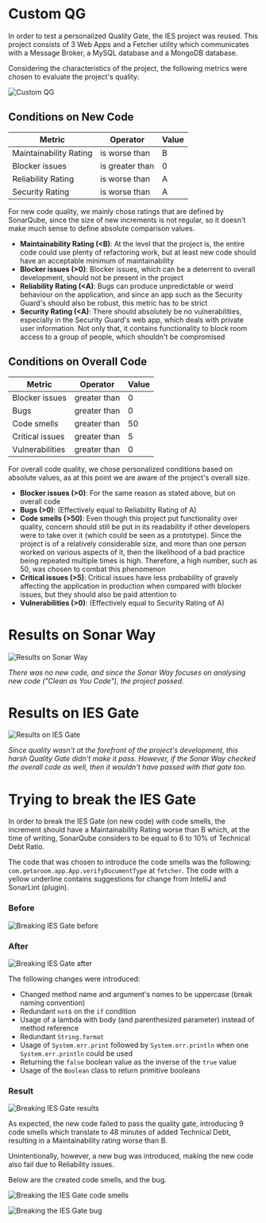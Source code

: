 # Custom QG

In order to test a personalized Quality Gate, the IES project was reused. This project consists of 3 Web Apps and a Fetcher utility which communicates with a Message Broker, a MySQL database and a MongoDB database.

Considering the characteristics of the project, the following metrics were chosen to evaluate the project's quality:

![Custom QG](readme-imgs/qg_custom.png)

## Conditions on New Code

| Metric                 | Operator        | Value |
|------------------------|-----------------|-------|
| Maintainability Rating | is worse than   | B     |
| Blocker issues         | is greater than | 0     |
| Reliability Rating     | is worse than   | A     |
| Security Rating        | is worse than   | A     |

For new code quality, we mainly chose ratings that are defined by SonarQube, since the size of new increments is not regular, so it doesn't make much sense to define absolute comparison values.

- **Maintainability Rating (<B)**: At the level that the project is, the entire code could use plenty of refactoring work, but at least new code should have an acceptable minimum of maintainability
- **Blocker issues (>0)**: Blocker issues, which can be a deterrent to overall development, should not be present in the project
- **Reliability Rating (<A)**: Bugs can produce unpredictable or weird behaviour on the application, and since an app such as the Security Guard's should also be robust, this metric has to be strict
- **Security Rating (<A)**: There should absolutely be no vulnerabilities, especially in the Security Guard's web app, which deals with private user information. Not only that, it contains functionality to block room access to a group of people, which shouldn't be compromised

## Conditions on Overall Code

| Metric          | Operator     | Value |
|-----------------|--------------|-------|
| Blocker issues  | greater than | 0     |
| Bugs            | greater than | 0     |
| Code smells     | greater than | 50    |
| Critical issues | greater than | 5     |
| Vulnerabilities | greater than | 0     |

For overall code quality, we chose personalized conditions based on absolute values, as at this point we are aware of the project's overall size.

- **Blocker issues (>0)**: For the same reason as stated above, but on overall code
- **Bugs (>0)**: (Effectively equal to Reliability Rating of A)
- **Code smells (>50)**: Even though this project put functionality over quality, concern should still be put in its readability if other developers were to take over it (which could be seen as a prototype). Since the project is of a relatively considerable size, and more than one person worked on various aspects of it, then the likelihood of a bad practice being repeated multiple times is high. Therefore, a high number, such as 50, was chosen to combat this phenomenon
- **Critical issues (>5)**: Critical issues have less probability of gravely affecting the application in production when compared with blocker issues, but they should also be paid attention to
- **Vulnerabilities (>0)**: (Effectively equal to Security Rating of A)

# Results on Sonar Way

![Results on Sonar Way](readme-imgs/results_sonar-way.png)

*There was no new code, and since the Sonar Way focuses on analysing new code ("Clean as You Code"), the project passed.*

# Results on IES Gate

![Results on IES Gate](readme-imgs/results_ies-gate.png)

*Since quality wasn't at the forefront of the project's development, this harsh Quality Gate didn't make it pass. However, if the Sonar Way checked the overall code as well, then it wouldn't have passed with that gate too.*

# Trying to break the IES Gate

In order to break the IES Gate (on new code) with code smells, the increment should have a Maintainability Rating worse than B which, at the time of writing, SonarQube considers to be equal to 6 to 10% of Technical Debt Ratio.

The code that was chosen to introduce the code smells was the following: `com.getaroom.app.App.verifyDocumentType` at `fetcher`. The code with a yellow underline contains suggestions for change from IntelliJ and SonarLint (plugin).

### Before

![Breaking IES Gate before](readme-imgs/results_ies-gate_broken_before.png)

### After

![Breaking IES Gate after](readme-imgs/results_ies-gate_broken_after.png)

The following changes were introduced:

- Changed method name and argument's names to be uppercase (break naming convention)
- Redundant `not`s on the `if` condition
- Usage of a lambda with body (and parenthesized parameter) instead of method reference
- Redundant `String.format`
- Usage of `System.err.print` followed by `System.err.println` when one `System.err.println` could be used
- Returning the `false` boolean value as the inverse of the `true` value
- Usage of the `Boolean` class to return primitive booleans

### Result

![Breaking IES Gate results](readme-imgs/results_ies-gate_broken.png)

As expected, the new code failed to pass the quality gate, introducing 9 code smells which translate to 48 minutes of added Technical Debt, resulting in a Maintainability rating worse than B.

Unintentionally, however, a new bug was introduced, making the new code also fail due to Reliability issues.

Below are the created code smells, and the bug.

![Breaking the IES Gate code smells](readme-imgs/results_ies-gate_broken_results_code-smells.png)

![Breaking the IES Gate bug](readme-imgs/results_ies-gate_broken_results_bug.png)
